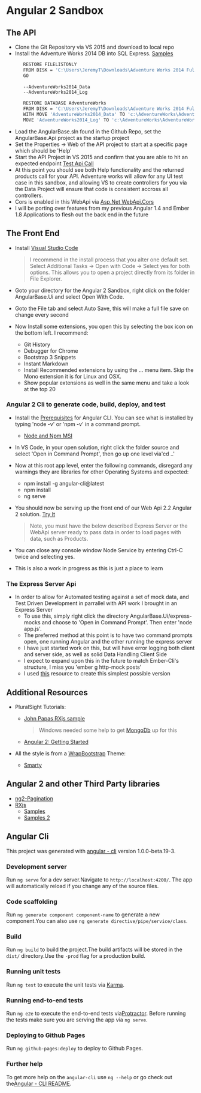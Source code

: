 # Angular 2 Sandbox

## The API
- Clone the Git Repository via VS 2015 and download to local repo
- Install the Adventure Works 2014 DB into SQL Express. [Samples](https://msdn.microsoft.com/en-us/library/mt710790.aspx)
	 ```sh
		RESTORE FILELISTONLY
		FROM DISK = 'C:\Users\JeremyT\Downloads\Adventure Works 2014 Full Database Backup\AdventureWorks2014.bak'
		GO
		
		--AdventureWorks2014_Data
		--AdventureWorks2014_Log

		RESTORE DATABASE AdventureWorks
		FROM DISK = 'C:\Users\JeremyT\Downloads\Adventure Works 2014 Full Database Backup\AdventureWorks2014.bak'
		WITH MOVE 'AdventureWorks2014_Data' TO 'c:\AdventureWorks\AdventureWorks.mdf',
		MOVE 'AdventureWorks2014_Log' TO 'c:\AdventureWorks\AdventureWorks.ldf'
	```
- Load the AngularBase.sln found in the Github Repo, set the AngularBase.Api project as the startup project
- Set the Properties -> Web of the API project to start at a specific page which should be 'Help'
- Start the API Project in VS 2015 and confirm that you are able to hit an expected endpoint [Test Api Call](http://localhost:51493/api/v0.0.0/Products)
- At this point you should see both Help functionality and the returned products call for your API. Adventure works will allow for any UI test case in this sandbox, and allowing VS to create controllers for you via the Data Project will ensure that code is consistent accross all controllers.
- Cors is enabled in this WebApi via [Asp.Net WebApi.Cors](https://www.asp.net/web-api/overview/security/enabling-cross-origin-requests-in-web-api#enable-cors)
- I will be porting over features from my previous Angular 1.4 and Ember 1.8 Applications to flesh out the back end in the future

## The Front End
- Install [Visual Studio Code](https://code.visualstudio.com/)

  > I recommend in the install process that you alter one default set. Select Additional Tasks -> Open with Code -> Select yes for both options. This allows you to open a project directly from its folder in File Explorer.
  
- Goto your directory for the Angular 2 Sandbox, right click on the folder AngularBase.Ui and select Open With Code.
- Goto the File tab and select Auto Save, this will make a full file save on change every second 
- Now Install some extensions, you open this by selecting the box icon on the bottom left. I recommend:
	- Git History
	- Debugger for Chrome
	- Bootstrap 3 Snippets
	- Instant Markdown
	- Install Recommended extensions by using the ... menu item. Skip the Mono extension it is for Linux and OSX.
	- Show popular extensions as well in the same menu and take a look at the top 20

### Angular 2 Cli to generate code, build, deploy, and test
- Install the [Prerequisites](https://github.com/angular/angular-cli#prerequisites) for Angular CLI. You can see what is installed by typing 'node -v' or 'npm -v' in a command prompt.
	- [Node and Npm MSI](https://nodejs.org/en/)
- In VS Code, in your open solution, right click the folder source and select 'Open in Command Prompt', then go up one level via'cd ..'
- Now at this root app level, enter the following commands, disregard any warnings they are libraries for other Operating Systems and expected:
	- npm install -g angular-cli@latest
	- npm install
	- ng serve
- You should now be serving up the front end of our Web Api 2.2 Angular 2 solution. [Try It](http://localhost:4200)
	> Note, you must have the below described Express Server or the WebApi server ready to pass data in order to load pages with data, such as Products.
		
- You can close any console window Node Service by entering Ctrl-C twice and selecting yes.
- This is also a work in progress as this is just a place to learn

### The Express Server Api
- In order to allow for Automated testing against a set of mock data, and Test Driven Development in parrallel with API work I brought in an Express Server
	- To use this, simply right click the directory AngularBase.Ui/express-mocks and choose to 'Open in Command Prompt'. Then enter 'node app.js'.
	- The preferred method at this point is to have two command prompts open, one running Angular and the other running the express server
	- I have just started work on this, but will have error logging both client and server side, as well as solid Data Handling Client Side
	- I expect to expand upon this in the future to match Ember-Cli's structure, I miss you 'ember g http-mock posts'
	- I used [this](https://javascriptrocks.wordpress.com/2016/06/04/express-with-angular-cli-in-5-minutes/) resource to create this simplest possible version

## Additional Resources

- PluralSight Tutorials: 
	- [John Papas RXjs sample](https://www.pluralsight.com/courses/play-by-play-angular-2-rxjs-http-restful-services-john-papa-dan-wahlin)
		> Windows needed some help to get [MongoDb](https://docs.mongodb.com/manual/tutorial/install-mongodb-on-windows/) up for this
	
    - [Angular 2: Getting Started](https://www.pluralsight.com/courses/angular-2-getting-started)
	

- All the style is from a [WrapBootstrap](https://wrapbootstrap.com/) Theme:
	- [Smarty](http://theme.stepofweb.com/Smarty/v1.1.4/HTML/index.html)

## Angular 2 and other Third Party libraries
- [ng2-Pagination](https://github.com/michaelbromley/ng2-pagination)
- [RXjs](https://github.com/Reactive-Extensions/RxJS)
	- [Samples](http://restlet.com/blog/2016/04/12/interacting-efficiently-with-a-restful-service-with-angular2-and-rxjs-part-2/)
	- [Samples 2](https://www.sitepoint.com/rxjs-functions-with-examples/)

	
## Angular Cli

This project was generated with [angular - cli](https://github.com/angular/angular-cli) version 1.0.0-beta.19-3.

### Development server
Run `ng serve` for a dev server.Navigate to `http://localhost:4200/`. The app will automatically reload if you change any of the source files.

### Code scaffolding

Run `ng generate component component-name` to generate a new component.You can also use `ng generate directive/pipe/service/class`.

### Build

Run `ng build` to build the project.The build artifacts will be stored in the `dist/` directory.Use the `-prod` flag for a production build.

### Running unit tests

Run `ng test` to execute the unit tests via [Karma](https://karma-runner.github.io).

### Running end-to-end tests

Run `ng e2e` to execute the end-to-end tests via[Protractor](http://www.protractortest.org/).
Before running the tests make sure you are serving the app via `ng serve`.

### Deploying to Github Pages

Run `ng github-pages:deploy` to deploy to Github Pages.

### Further help

To get more help on the `angular-cli` use `ng --help` or go check out the[Angular - CLI README](https://github.com/angular/angular-cli/blob/master/README.md).
